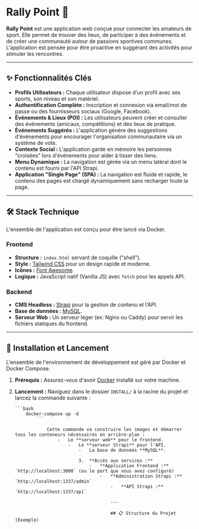 # Rally Point 🎯

**Rally Point** est une application web conçue pour connecter les amateurs de sport. Elle permet de trouver des lieux, de participer à des événements et de créer une communauté autour de passions sportives communes. L'application est pensée pour être proactive en suggérant des activités pour stimuler les rencontres.

---

## ✨ Fonctionnalités Clés

- **Profils Utilisateurs :** Chaque utilisateur dispose d'un profil avec ses sports, son niveau et son matériel.
- **Authentification Complète :** Inscription et connexion via email/mot de passe ou des fournisseurs sociaux (Google, Facebook).
- **Événements & Lieux (POI) :** Les utilisateurs peuvent créer et consulter des événements (amicaux, compétitions) et des lieux de pratique.
- **Événements Suggérés :** L'application génère des suggestions d'événements pour encourager l'organisation communautaire via un système de vote.
- **Contexte Social :** L'application garde en mémoire les personnes "croisées" lors d'événements pour aider à tisser des liens.
- **Menu Dynamique :** La navigation est gérée via un menu latéral dont le contenu est fourni par l'API Strapi.
- **Application "Single Page" (SPA) :** La navigation est fluide et rapide, le contenu des pages est chargé dynamiquement sans recharger toute la page.

---

## 🛠️ Stack Technique

L'ensemble de l'application est conçu pour être lancé via Docker.

### Frontend

- **Structure :** `index.html` servant de coquille ("shell").
- **Style :** [Tailwind CSS](https://tailwindcss.com/) pour un design rapide et moderne.
- **Icônes :** [Font Awesome](https://fontawesome.com/).
- **Logique :** JavaScript natif (Vanilla JS) avec `fetch` pour les appels API.

### Backend

- **CMS Headless :** [Strapi](https://strapi.io/) pour la gestion de contenu et l'API.
- **Base de données :** [MySQL](https://www.mysql.com/).
- **Serveur Web :** Un serveur léger (ex: Nginx ou Caddy) pour servir les fichiers statiques du frontend.

---

## 🚀 Installation et Lancement

L'ensemble de l'environnement de développement est géré par Docker et Docker Compose.

1. **Prérequis :** Assurez-vous d'avoir [Docker](https://www.docker.com/products/docker-desktop/) installé sur votre machine.
2. **Lancement :**
   Naviguez dans le dossier `INSTALL/` à la racine du projet et lancez la commande suivante :

   ````
   ```bash
       docker-compose up -d
           ```
   
               Cette commande va construire les images et démarrer tous les conteneurs nécessaires en arrière-plan :
                   -   Le **serveur web** pour le frontend.
                       -   Le **serveur Strapi** pour l'API.
                           -   La base de données **MySQL**.
   
                           3.  **Accès aux services :**
                               -   **Application Frontend :** `http://localhost:3000` (ou le port que vous avez configuré)
                                   -   **Administration Strapi :** `http://localhost:1337/admin`
                                       -   **API Strapi :** `http://localhost:1337/api`
   
                                       ---
   
                                       ## 📋 Structure du Projet (Exemple)
   ````